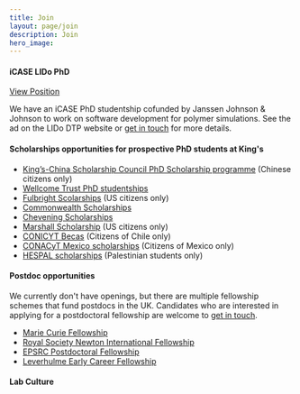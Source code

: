 ```yaml
---
title: Join
layout: page/join
description: Join
hero_image: 
---
```


<div>
<h4 class="margin-top-2 margin-bottom-1 font-bold">iCASE LIDo PhD </h4>
<a class="button primary rounded" href="https://www.lido-dtp.ac.uk/apply/apply-icase-studentship/software-toolkits-silico-screening-polymer-excipients-drug" target="_blank">View Position</a></div>


We have an iCASE PhD studentship cofunded by Janssen Johnson & Johnson to work on software development for polymer simulations. See the ad on the LIDo DTP website or [get in touch](mailto:micaela.matta@kcl.ac.uk) for more details.

<h4 class="margin-top-2 margin-bottom-1 font-bold">Scholarships opportunities for prospective PhD students at King's</h4> 

- [King’s-China Scholarship Council PhD Scholarship programme](https://www.kcl.ac.uk/study-legacy/funding/kings-china-scholarship-council-phd-scholarship-programme-k-csc) (Chinese citizens only)
- [Wellcome Trust PhD studentships](https://wellcome.org/grant-funding/schemes/four-year-phd-programmes-studentships-basic-scientists)
- [Fulbright Scolarships](https://www.kcl.ac.uk/study-legacy/funding/fulbright-postgraduate-scholarship) (US citizens only)
- [Commonwealth Scholarships](https://cscuk.fcdo.gov.uk/about-us/scholarships-and-fellowships/)
- [Chevening Scholarships](https://www.kcl.ac.uk/study-legacy/funding/chevening-scholarships)
- [Marshall Scholarship](http://www.marshallscholarship.org/apply/eligibility) (US citizens only)
- [CONICYT Becas](https://www.kcl.ac.uk/study-legacy/funding/anidconicyt-becas-chile) (Citizens of Chile only)
- [CONACyT Mexico scholarships](https://www.kcl.ac.uk/study-legacy/funding/conacyt-mexico-scholarships) (Citizens of Mexico only)
- [HESPAL scholarships](https://www.kcl.ac.uk/study-legacy/funding/hespal) (Palestinian students only)


<h4 class="margin-top-2 margin-bottom-1 font-bold">Postdoc opportunities</h4>

We currently don't have openings, but there are multiple fellowship schemes that fund postdocs in the UK. Candidates who are interested in applying for a postdoctoral fellowship are welcome to [get in touch](mailto:micaela.matta@kcl.ac.uk).

- [Marie Curie Fellowship](https://marie-sklodowska-curie-actions.ec.europa.eu)
- [Royal Society Newton International Fellowship](https://royalsociety.org/grants-schemes-awards/grants/newton-international/)
- [EPSRC Postdoctoral Fellowship](https://www.ukri.org/opportunity/epsrc-postdoctoral-fellowship/)
- [Leverhulme Early Career Fellowship](https://www.leverhulme.ac.uk/early-career-fellowships) 

<h4 class="margin-top-2 margin-bottom-1 font-bold">Lab Culture</h4>

<src img="assets/images/join/join-page-image.jpg">
